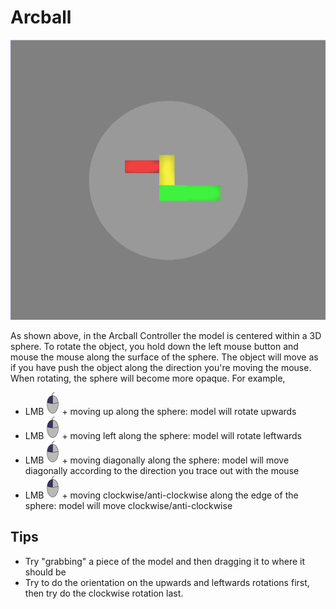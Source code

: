 # Arcball

![Screenshot showing the Arcball Controller](images/arcball.png)

As shown above, in the Arcball Controller the model is centered within a 3D sphere. To rotate the object, you hold down the left mouse button and mouse the mouse along the surface of the sphere. The object will move as if you have push the object along the direction you're moving the mouse. When rotating, the sphere will become more opaque. For example,

- <span class="instruction">LMB ![Left Mouse Button](images/LMB_click.png) + moving up along the sphere</span>: model will rotate upwards
- <span class="instruction">LMB ![Left Mouse Button](images/LMB_click.png) + moving left along the sphere</span>: model will rotate leftwards
- <span class="instruction">LMB ![Left Mouse Button](images/LMB_click.png) + moving diagonally along the sphere</span>: model will move diagonally according to the direction you trace out with the mouse
- <span class="instruction">LMB ![Left Mouse Button](images/LMB_click.png) + moving clockwise/anti-clockwise along the edge of the sphere</span>: model will move clockwise/anti-clockwise

## Tips

- Try "grabbing" a piece of the model and then dragging it to where it should be
- Try to do the orientation on the upwards and leftwards rotations first, then try do the clockwise rotation last.
